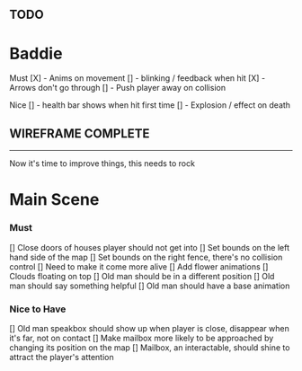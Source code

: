 
TODO
-----

# Baddie 

Must 
[X] - Anims on movement
[] - blinking / feedback when hit
[X] - Arrows don't go through
[] - Push player away on collision

Nice
[] - health bar shows when hit first time
[] - Explosion / effect on death


WIREFRAME COMPLETE 
------------------
------------------

Now it's time to improve things, this needs to rock

# Main Scene

### Must
[] Close doors of houses player should not get into 
[] Set bounds on the left hand side of the map
[] Set bounds on the right fence, there's no collision control
[] Need to make it come more alive
   [] Add flower animations
   [] Clouds floating on top
[] Old man should be in a different position
[] Old man should say something helpful
[] Old man should have a base animation

### Nice to Have

[] Old man speakbox should show up when player is close, disappear when it's far, not on contact
[] Make mailbox more likely to be approached by changing its position on the map
[] Mailbox, an interactable, should shine to attract the player's attention


